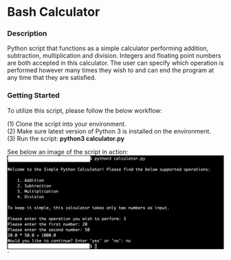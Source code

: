 # Bash Calculator

### Description
Python script that functions as a simple calculator performing addition, subtraction, multiplication and division. Integers and floating point numbers are both accepted in this calculator. The user can specify which operation is performed however many times they wish to and can end the program at any time that they are satisfied.

### Getting Started
To utilize this script, please follow the below workflow:

(1) Clone the script into your environment.\
(2) Make sure latest version of Python 3 is installed on the environment.\
(3) Run the script: **python3 calculator.py**

See below an image of the script in action:
![Image of Calculator](https://github.com/markusewalker/Misc-Python-Scripts/blob/main/python-calculator/calculator.png)
`
